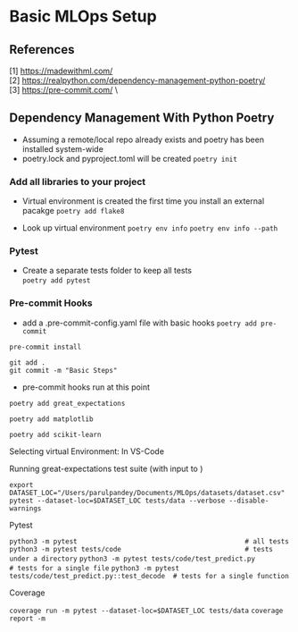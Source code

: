 # Basic MLOps Setup

## References
[1] https://madewithml.com/ \
[2] https://realpython.com/dependency-management-python-poetry/ \
[3] https://pre-commit.com/ \


## Dependency Management With Python Poetry
- Assuming a remote/local repo already exists and poetry has been installed system-wide
- poetry.lock and pyproject.toml will be created
    `poetry init`


### Add all libraries to your project
- Virtual environment is created the first time you install an external pacakge
    `poetry add flake8`


- Look up virtual environment
`poetry env info`
`poetry env info --path`


### Pytest
- Create a separate tests folder to keep all tests\
`poetry add pytest`

### Pre-commit Hooks
- add a .pre-commit-config.yaml file with basic hooks
`poetry add pre-commit`


`pre-commit install`

`git add .` \
`git commit -m "Basic Steps"`
- pre-commit hooks run at this point


`poetry add great_expectations`

`poetry add matplotlib`

`poetry add scikit-learn`



Selecting virtual Environment:
In VS-Code

Running great-expectations test suite (with input to )

`export DATASET_LOC="/Users/parulpandey/Documents/MLOps/datasets/dataset.csv"`
`pytest --dataset-loc=$DATASET_LOC tests/data --verbose --disable-warnings`


Pytest

`python3 -m pytest                                          # all tests`
`python3 -m pytest tests/code                               # tests under a directory`
`python3 -m pytest tests/code/test_predict.py               # tests for a single file`
`python3 -m pytest tests/code/test_predict.py::test_decode  # tests for a single function`

Coverage

`coverage run -m pytest --dataset-loc=$DATASET_LOC tests/data`
`coverage report -m`
